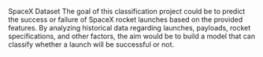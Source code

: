 SpaceX Dataset 
The goal of this classification project could be to predict the success or failure of SpaceX rocket launches based on the provided features. 
By analyzing historical data regarding launches, payloads, rocket specifications, and other factors, the aim would be to build a model that can classify whether a launch will be successful or not.
